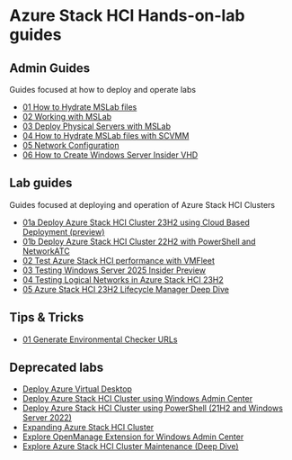 # Azure Stack HCI Hands-on-lab guides

## Admin Guides

Guides focused at how to deploy and operate labs

* [01 How to Hydrate MSLab files](admin-guides/01-HydrateMSLab/)
* [02 Working with MSLab](admin-guides/02-WorkingWithMSLab/)
* [03 Deploy Physical Servers with MSLab](admin-guides/03-DeployPhysicalServersWithMSLab/)
* [04 How to Hydrate MSLab files with SCVMM](admin-guides/04-HydrateMSLab%2BSCVMM/)
* [05 Network Configuration](admin-guides/05-NetworkConfiguration/)
* [06 How to Create Windows Server Insider VHD](admin-guides/06-HowToCreateWindowsServerInsiderVHD/)

## Lab guides

Guides focused at deploying and operation of Azure Stack HCI Clusters

* [01a Deploy Azure Stack HCI Cluster 23H2 using Cloud Based Deployment (preview)](lab-guides/01a-DeployAzureStackHCICluster-CloudBasedDeployment/)
* [01b Deploy Azure Stack HCI Cluster 22H2 with PowerShell and NetworkATC](lab-guides/01b-DeployAzureStackHCICluster22H2-PowerShell-NetATC/)
* [02 Test Azure Stack HCI performance with VMFleet](lab-guides/02-TestPerformanceWithVMFleet/)
* [03 Testing Windows Server 2025 Insider Preview](lab-guides/03-TestingWindowsServerInsider/)
* [04 Testing Logical Networks in Azure Stack HCI 23H2](lab-guides/04-TestingLogicalNetworks/)
* [05 Azure Stack HCI 23H2 Lifecycle Manager Deep Dive](lab-guides/05-LifecycleManagerDeepDive/)

## Tips & Tricks

* [01 Generate Environmental Checker URLs](tips&tricks/01-EnvironmentalCheckerURLs/)

## Deprecated labs

* [Deploy Azure Virtual Desktop](deprecated/DeployAVDonAzureStackHCI/)
* [Deploy Azure Stack HCI Cluster using Windows Admin Center](deprecated/DeployAzureStackHCICluster-WAC/)
* [Deploy Azure Stack HCI Cluster using PowerShell (21H2 and Windows Server 2022)](deprecated/DeployAzureStackHCICluster21H2-PowerShell/)
* [Expanding Azure Stack HCI Cluster](deprecated/ExpandingAzureStackHCICluster/)
* [Explore OpenManage Extension for Windows Admin Center](deprecated/OpenManageExtensionForWAC/)
* [Explore Azure Stack HCI Cluster Maintenance (Deep Dive)](deprecated/AzSHCIClusterMaintenanceDeepDive/)